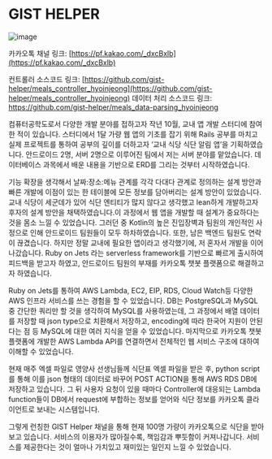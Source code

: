 # GIST HELPER
![image](https://user-images.githubusercontent.com/68385607/168115306-b70e2a8b-cc7f-4978-bcea-3d83c6dddeb7.png)

카카오톡 채널 링크: [https://pf.kakao.com/_dxcBxlb](https://pf.kakao.com/_dxcBxlb)

컨트롤러 소스코드 링크: [https://github.com/gist-helper/meals_controller_hyoinjeong](https://github.com/gist-helper/meals_controller_hyoinjeong)
데이터 처리 소스코드 링크: https://github.com/gist-helper/meals_data-parsing_hyoinjeong

컴퓨터공학도로서 다양한 개발 분야를 접하고자 작년 10월, 교내 앱 개발 스터디에 참여한 적이 있습니다. 스터디에서 1달 가량 웹 앱의 기초를 잡기 위해 Rails 공부를 마치고 실제 프로젝트를 통하여 공부의 깊이를 더하고자 ‘교내 식당 식단 알림 앱’을 기획하였습니다. 안드로이드 2명, 서버 2명으로 이루어진 팀에서 저는 서버 분야를 맡았습니다. 데이터베이스 과목에서 배운 내용을 기반으로 ERD를 그리는 것부터 시작하였습니다.

기능 확장을 생각해서 날짜:장소:메뉴 관계를 각각 다대다 관계로 정의하는 설계 방안과 빠른 개발에 이점이 있는 한 테이블에 모든 정보를 담아버리는 설계 방안이 있었습니다. 교내 식당이 세군데가 있어 식단 엔티티가 많지 않다고 생각했고 lean하게 개발하고자 후자의 설계 방안을 채택하였습니다.이 과정에서 웹 앱을 개발할 때 설계가 중요하다는 것을 몸소 느낄 수 있었습니다.
그러던 중 Kotlin의 높은 진입장벽과 팀원의 개인적인 사정으로 인해 안드로이드 팀원들이 모두 하차하였습니다. 또한, 남은 백엔드 팀원도 연락이 끊겼습니다. 하지만 정말 교내에 필요한 앱이라고 생각했기에, 저 혼자서 개발을 이어나갔습니다. Ruby on Jets 라는 serverless framework를 기반으로 빠르게 출시하여 피드백을 받고자 하였고, 안드로이드 팀원의 부재를 카카오톡 챗봇 플랫폼으로 해결하고자 하였습니다.

Ruby on Jets를 통하여 AWS Lambda, EC2, EIP, RDS, Cloud Watch등 다양한 AWS 인프라 서비스를 쓰는 경험을 할 수 있었습니다. DB는 PostgreSQL과 MySQL 중 간단한 쿼리만 할 것을 생각하여 MySQL를 사용하였는데, 그 과정에서 배열 데이터를 저장할 때 json type으로 치환해서 저장하고, encoding에 따라 한국어 지원이 안된다는 점 등 MySQL에 대한 여러 지식을 얻을 수 있었습니다. 마지막으로 카카오톡 챗봇 플랫폼에 개발한 AWS Lambda API를 연결하면서 전체적인 웹 서비스 구조에 대하여 이해할 수 있었습니다.

현재 매주 엑셀 파일로 영양사 선생님들께 식단표 엑셀 파일을 받은 후, python script를 통해 이를 json 형태의 데이터로 바꾸어 POST ACTION을 통해 AWS RDS DB에 저장하고 있습니다.
그 뒤 사용자 요청이 있을 때마다 Controller에 대응되는 Lambda function들이 DB에서 request에 부합하는 정보를 얻어와 식단 정보를 카카오톡 클라이언트로 보내는 시스템입니다.

그렇게 런칭한 GIST Helper 채널을 통해 현재 100명 가량이 카카오톡으로 식단을 받아보고 있습니다. 서비스의 이용자가 많아질수록, 책임감과 뿌듯함이 커져나갑니다. 서비스를 제공한다는 것이 얼마나 가치있고 재미있는 일인지 느낄 수 있었습니다.
